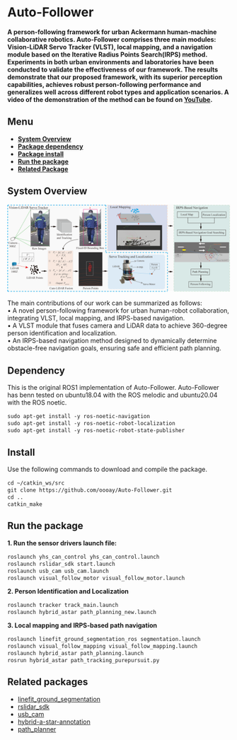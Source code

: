 # Auto-Follower
**A person-following framework for urban Ackermann human-machine collaborative robotics. Auto-Follower comprises three main modules: Vision-LiDAR Servo Tracker (VLST), local mapping, and a navigation module based on the Iterative Radius Points Search(IRPS) method. Experiments in both urban environments and laboratories have been conducted to validate the effectiveness of our framework. The results demonstrate that our proposed framework, with its superior perception capabilities, achieves robust person-following performance and generalizes well across different robot types and application scenarios. A video of the demonstration of the method can be found on [YouTube](https://www.youtube.com/watch?v=xQaiPCszXCA).**

## Menu
- [**System Overview**](#system-overview)
- [**Package dependency**](#dependency)
- [**Package install**](#install)
- [**Run the package**](#run-the-package)
- [**Related Package**](#related-package)

## System Overview
<p align='center'>
    <img src="./visual_follow_move/config/doc/system_overview.png" alt="drawing" width="800"/>
</p>

The main contributions of our work can be summarized as follows:  
•	A novel person-following framework for urban human-robot collaboration, integrating VLST, local mapping, and IRPS-based navigation.   
•	A VLST module that fuses camera and LiDAR data to achieve 360-degree person identification and localization.  
•	An IRPS-based navigation method designed to dynamically determine obstacle-free navigation goals, ensuring safe and efficient path planning.  

## Dependency
This is the original ROS1 implementation of Auto-Follower. Auto-Follower has benn tested on ubuntu18.04 with the ROS melodic and ubuntu20.04 with the ROS noetic.  
```
sudo apt-get install -y ros-noetic-navigation
sudo apt-get install -y ros-noetic-robot-localization
sudo apt-get install -y ros-noetic-robot-state-publisher
```

## Install
Use the following commands to download and compile the package.

```
cd ~/catkin_ws/src
git clone https://github.com/oooay/Auto-Follower.git
cd ..
catkin_make
```

## Run the package
**1. Run the sensor drivers launch file:**  
```
roslaunch yhs_can_control yhs_can_control.launch  
roslaunch rslidar_sdk start.launch  
roslaunch usb_cam usb_cam.launch  
roslaunch visual_follow_motor visual_follow_motor.launch  
```
**2. Person Identification and Localization**  
```
roslaunch tracker track_main.launch  
roslaunch hybrid_astar path_planning_new.launch  
```
**3. Local mapping and IRPS-based path navigation** 
```
roslaunch linefit_ground_segmentation_ros segmentation.launch  
roslaunch visual_follow_mapping visual_follow_mapping.launch  
roslaunch hybrid_astar path_planning.launch  
rosrun hybrid_astar path_tracking_purepursuit.py  
```

## Related packages
- [linefit_ground_segmentation](https://github.com/lorenwel/linefit_ground_segmentation)
- [rslidar_sdk](https://github.com/RoboSense-LiDAR/rslidar_sdk)
- [usb_cam](http://wiki.ros.org/usb_cam)
- [hybrid-a-star-annotation](https://github.com/teddyluo/hybrid-a-star-annotation)
- [path_planner](https://github.com/karlkurzer/path_planner)
